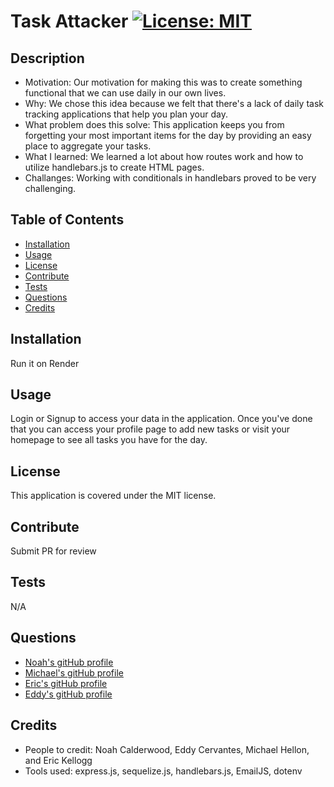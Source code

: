 # Task Attacker                                                                                                                      [![License: MIT](https://img.shields.io/badge/License-MIT-yellow.svg)](https://opensource.org/licenses/MIT)
    
## Description
- Motivation: Our motivation for making this was to create something functional that we can use daily in our own lives.
- Why: We chose this idea because we felt that there's a lack of daily task tracking applications that help you plan your day.
- What problem does this solve: This application keeps you from forgetting your most important items for the day by providing an easy place to aggregate your tasks.
- What I learned: We learned a lot about how routes work and how to utilize handlebars.js to create HTML pages.
- Challanges: Working with conditionals in handlebars proved to be very challenging.

## Table of Contents
- [Installation](#Installation)
- [Usage](#Usage) 
- [License](#License) 
- [Contribute](#Contribute) 
- [Tests](#Tests) 
- [Questions](#Questions) 
- [Credits](#Credits) 

## Installation
Run it on Render

## Usage
Login or Signup to access your data in the application.  Once you've done that you can access your profile page to add new tasks or visit your homepage to see all tasks you have for the day.

## License
This application is covered under the MIT license.

## Contribute
Submit PR for review

## Tests
N/A

## Questions
- [Noah's gitHub profile](https://github.com/NoahCalderwood)
- [Michael's gitHub profile](https://github.com/Michael-Hellon)
- [Eric's gitHub profile](https://github.com/ekellogg90)
- [Eddy's gitHub profile](https://github.com/EXCervantes)

## Credits
- People to credit: Noah Calderwood, Eddy Cervantes, Michael Hellon, and Eric Kellogg
- Tools used: express.js, sequelize.js, handlebars.js, EmailJS, dotenv
